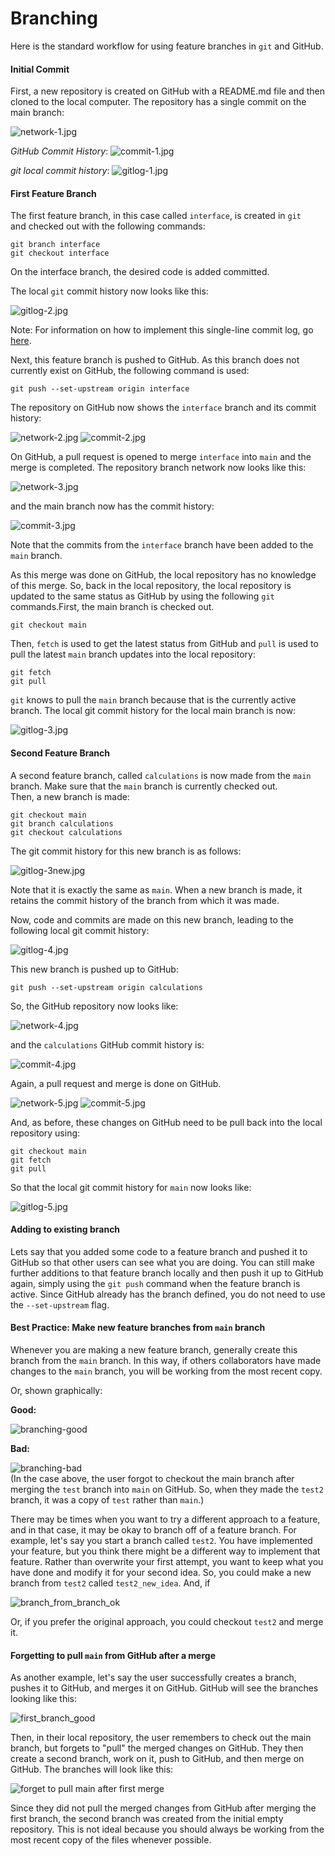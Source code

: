 # Branching

Here is the standard workflow for using feature branches in `git` and GitHub.

#### Initial Commit
First, a new repository is created on GitHub with a README.md file and then  
cloned to the local computer.  The repository has a single commit on the main 
branch:

![network-1.jpg](branching_files/network-1.JPG)

_GitHub Commit History_: ![commit-1.jpg](branching_files/commit-1.JPG)

_git local commit history_:
![gitlog-1.jpg](branching_files/gitlog-1.JPG)


#### First Feature Branch
The first feature branch, in this case called `interface`, is created in `git`  
and checked out with the following commands:
```
git branch interface
git checkout interface
```
On the interface branch, the desired code is added committed.

The local `git` commit history now looks like this:

![gitlog-2.jpg](branching_files/gitlog-2.JPG)

Note:  For information on how to implement this single-line commit log,
go <a href="https://github.com/dward2/BME547/blob/main/Resources/Git/GitCommands.md#git-log-options">here</a>.

Next, this feature branch is pushed to GitHub.  As this branch does not
currently exist on GitHub, the following command is used:
```
git push --set-upstream origin interface
```
The repository on GitHub now shows the `interface` branch and its commit 
history:

![network-2.jpg](branching_files/network-2.JPG)
![commit-2.jpg](branching_files/commit-2.JPG)

On GitHub, a pull request is opened to merge `interface` into `main` and the
merge is completed.  The repository branch network now looks like this:

![network-3.jpg](branching_files/network-3.JPG)

and the main branch now has the commit history:

![commit-3.jpg](branching_files/commit-3.JPG)

Note that the commits from the `interface` branch have been added to the 
`main` branch.

As this merge was done on GitHub, the local repository has no knowledge of this
merge.  So, back in the local repository, the local repository is updated to 
the same status as GitHub by using the following `git` commands.First, the
main branch is checked out.
```
git checkout main
```
Then, `fetch` is used to get the latest status from GitHub and `pull` is used
to pull the latest `main` branch updates into the local repository:
```
git fetch
git pull
```
`git` knows to pull the `main` branch because that is the currently active
branch.  The local git commit history for the local main branch is now:

![gitlog-3.jpg](branching_files/gitlog-3.JPG)

#### Second Feature Branch
A second feature branch, called `calculations` is now made from the `main` 
branch.  Make sure that the `main` branch is currently checked out.  
Then, a new branch is made:
```
git checkout main
git branch calculations
git checkout calculations
```
The git commit history for this new branch is as follows:

![gitlog-3new.jpg](branching_files/gitlog-3new.JPG)

Note that it is exactly the same as `main`.  When a new branch is made, it
retains the commit history of the branch from which it was made.

Now, code and commits are made on this new branch, leading to the following
local git commit history:

![gitlog-4.jpg](branching_files/gitlog-4.JPG)

This new branch is pushed up to GitHub:
```
git push --set-upstream origin calculations
```

So, the GitHub repository now looks like:

![network-4.jpg](branching_files/network-4.JPG)

and the `calculations` GitHub commit history is:

![commit-4.jpg](branching_files/commit-4.JPG)

Again, a pull request and merge is done on GitHub.

![network-5.jpg](branching_files/network-5.JPG)
![commit-5.jpg](branching_files/commit-5.JPG)

And, as before, these changes on GitHub need to be pull back into the local
repository using:
```
git checkout main
git fetch
git pull
```
So that the local git commit history for `main` now looks like:

![gitlog-5.jpg](branching_files/gitlog-5.JPG)

#### Adding to existing branch
Lets say that you added some code to a feature branch and pushed it to GitHub
so that other users can see what you are doing.  You can still make further
additions to that feature branch locally and then push it up to GitHub again,
simply using the `git push` command when the feature branch is active.  Since
GitHub already has the branch defined, you do not need to use the 
`--set-upstream` flag.

#### Best Practice:  Make new feature branches from `main` branch
Whenever you are making a new feature branch, generally create this branch from
the `main` branch.  In this way, if others collaborators have made changes
to the `main` branch, you will be working from the most recent copy.  

Or, shown graphically:

__Good:__

![branching-good](branching_files/branching_good.jpg)

__Bad:__

![branching-bad](branching_files/branching_bad.jpg)  
(In the case above, the user forgot to checkout the main branch after merging
the `test` branch into `main` on GitHub.  So, when they made the `test2`
branch, it was a copy of `test` rather than `main`.)

There may be times when you want to try a different approach to a feature, and 
in that case, it may be okay to branch off of a feature branch.  For example,
let's say you start a branch called `test2`.  You have implemented your feature,
but you think there might be a different way to implement that feature.
Rather than overwrite your first attempt, you want to keep what you have done
and modify it for your second idea.  So, you could make a new branch from 
`test2` called `test2_new_idea`.  And, if

![branch_from_branch_ok](branching_files/branch_from_branch_ok.JPG)

Or, if you prefer the original approach, you could checkout `test2` and merge 
it.

#### Forgetting to pull `main` from GitHub after a merge
As another example, let's say the user successfully creates a branch, pushes
it to GitHub, and merges it on GitHub.  GitHub will see the branches looking
like this:

![first_branch_good](branching_files/first_branch_good.JPG)

Then, in their local repository, the user remembers to check out the main
branch, but forgets to "pull" the merged changes on GitHub.  They then create
a second branch, work on it, push to GitHub, and then merge on GitHub.  The
branches will look like this:

![forget to pull main after first merge](branching_files/forget_to_pull_main_after_first_merge.JPG)

Since they did not pull the merged changes from GitHub after merging the first
branch, the second branch was created from the initial empty repository.  This
is not ideal because you should always be working from the most recent copy
of the files whenever possible.
